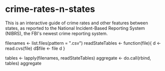# crime-rates-n-states


This is an interactive guide of crime rates and other features between states, as reported to the National Incident-Based Reporting System (NIBRS), the FBI's newest crime reporting system. 


filenames <- list.files(pattern = ".csv")
readStateTables <- function(file){
  d <-read.cvs(file)
  d$file <- file
  d
}

tables <- lapply(filenames, readStateTables)
aggregate <- do.call(rbind, tables)
aggregate
